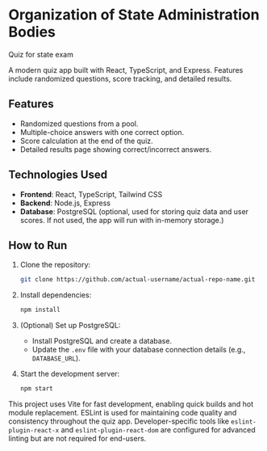 # Organization of State Administration Bodies
Quiz for state exam

A modern quiz app built with React, TypeScript, and Express. Features include randomized questions, score tracking, and detailed results.

## Features
- Randomized questions from a pool.
- Multiple-choice answers with one correct option.
- Score calculation at the end of the quiz.
- Detailed results page showing correct/incorrect answers.

## Technologies Used
- **Frontend**: React, TypeScript, Tailwind CSS
- **Backend**: Node.js, Express
- **Database**: PostgreSQL (optional, used for storing quiz data and user scores. If not used, the app will run with in-memory storage.)

## How to Run
1. Clone the repository:
   ```bash
   git clone https://github.com/actual-username/actual-repo-name.git
   ```
2. Install dependencies:
   ```bash
   npm install
   ```
3. (Optional) Set up PostgreSQL:
   - Install PostgreSQL and create a database.
   - Update the `.env` file with your database connection details (e.g., `DATABASE_URL`).

4. Start the development server:
   ```bash
   npm start
   ```

This project uses Vite for fast development, enabling quick builds and hot module replacement. ESLint is used for maintaining code quality and consistency throughout the quiz app. Developer-specific tools like `eslint-plugin-react-x` and `eslint-plugin-react-dom` are configured for advanced linting but are not required for end-users.
